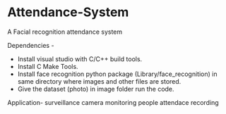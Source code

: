 # Attendance-System
A Facial recognition attendance system

Dependencies -

* Install visual studio with C/C++ build tools.
* Install C Make Tools.
* Install face recognition python package (Library/face_recognition) in same directory where  images and other files are stored.
* Give the  dataset (photo) in image folder run the  code.


Application-
surveillance camera
monitoring people
attendace recording 
